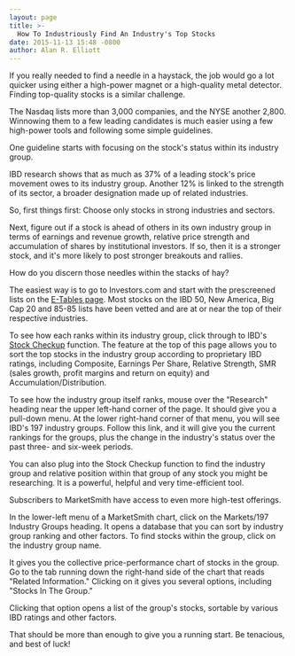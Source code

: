 ```yaml
---
layout: page
title: >-
  How To Industriously Find An Industry's Top Stocks
date: 2015-11-13 15:48 -0800
author: Alan R. Elliott
---
```





If you really needed to find a needle in a haystack, the job would go a lot quicker using either a high-power magnet or a high-quality metal detector. Finding top-quality stocks is a similar challenge.


The Nasdaq lists more than 3,000 companies, and the NYSE another 2,800. Winnowing them to a few leading candidates is much easier using a few high-power tools and following some simple guidelines.


One guideline starts with focusing on the stock's status within its industry group.


IBD research shows that as much as 37% of a leading stock's price movement owes to its industry group. Another 12% is linked to the strength of its sector, a broader designation made up of related industries.


So, first things first: Choose only stocks in strong industries and sectors.


Next, figure out if a stock is ahead of others in its own industry group in terms of earnings and revenue growth, relative price strength and accumulation of shares by institutional investors. If so, then it is a stronger stock, and it's more likely to post stronger breakouts and rallies.


How do you discern those needles within the stacks of hay?


The easiest way is to go to Investors.com and start with the prescreened lists on the [E-Tables page](http://research.investors.com/etables). Most stocks on the IBD 50, New America, Big Cap 20 and 85-85 lists have been vetted and are at or near the top of their respective industries.


To see how each ranks within its industry group, click through to IBD's [Stock Checkup](http://research.investors.com/stock-checkup/?nav=ResearchCheckup) function. The feature at the top of this page allows you to sort the top stocks in the industry group according to proprietary IBD ratings, including Composite, Earnings Per Share, Relative Strength, SMR (sales growth, profit margins and return on equity) and Accumulation/Distribution.


To see how the industry group itself ranks, mouse over the "Research" heading near the upper left-hand corner of the page. It should give you a pull-down menu. At the lower right-hand corner of that menu, you will see IBD's 197 industry groups. Follow this link, and it will give you the current rankings for the groups, plus the change in the industry's status over the past three- and six-week periods.


You can also plug into the Stock Checkup function to find the industry group and relative position within that group of any stock you might be researching. It is a powerful, helpful and very time-efficient tool.


Subscribers to MarketSmith have access to even more high-test offerings.


In the lower-left menu of a MarketSmith chart, click on the Markets/197 Industry Groups heading. It opens a database that you can sort by industry group ranking and other factors. To find stocks within the group, click on the industry group name.


It gives you the collective price-performance chart of stocks in the group. Go to the tab running down the right-hand side of the chart that reads "Related Information." Clicking on it gives you several options, including "Stocks In The Group."


Clicking that option opens a list of the group's stocks, sortable by various IBD ratings and other factors.


That should be more than enough to give you a running start. Be tenacious, and best of luck!




